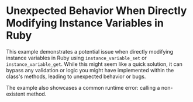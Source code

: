# Unexpected Behavior When Directly Modifying Instance Variables in Ruby
This example demonstrates a potential issue when directly modifying instance variables in Ruby using `instance_variable_set` or `instance_variable_get`.  While this might seem like a quick solution, it can bypass any validation or logic you might have implemented within the class's methods, leading to unexpected behavior or bugs.

The example also showcases a common runtime error: calling a non-existent method.